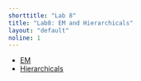 ```yaml
---
shorttitle: "Lab 8"
title: "Lab8: EM and Hierarchicals"
layout: "default"
noline: 1
---
```


- [EM](../wiki/emlab.md)
- [Hierarchicals](../wiki/hierlab.md)

